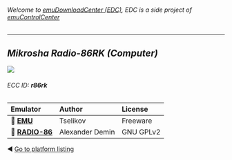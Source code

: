 ###### Welcome to [emuDownloadCenter (EDC)](https://github.com/PhoenixInteractiveNL/emuDownloadCenter/wiki/), EDC is a side project of [emuControlCenter](https://github.com/PhoenixInteractiveNL/emuControlCenter/wiki/)
***
## _Mikrosha Radio-86RK (Computer)_
![](https://raw.githubusercontent.com/wiki/PhoenixInteractiveNL/emuDownloadCenter/images_platform/ecc_r86rk_teaser.png)
###### ECC ID: **r86rk**

| Emulator   | Author      | License     |
|:-----------|:------------|:------------|
| :file_folder: [**EMU**](https://github.com/PhoenixInteractiveNL/emuDownloadCenter/wiki/Emulator-emu#menu) | Tselikov | Freeware |
| :file_folder: [**RADIO-86**](https://github.com/PhoenixInteractiveNL/emuDownloadCenter/wiki/Emulator-radio86#menu) | Alexander Demin | GNU GPLv2 |

:arrow_backward: [Go to platform listing](https://github.com/PhoenixInteractiveNL/emuDownloadCenter/wiki/EDC-Platform-List)
